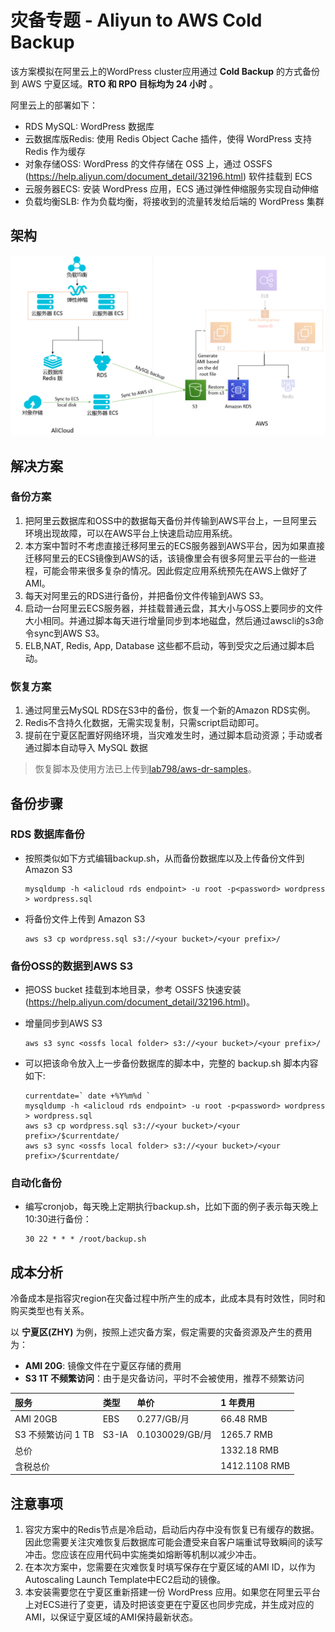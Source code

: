 # 灾备专题 - Aliyun to AWS Cold Backup

该方案模拟在阿里云上的WordPress cluster应用通过 **Cold Backup** 的方式备份到 AWS 宁夏区域。**RTO 和 RPO 目标均为 24 小时** 。   

阿里云上的部署如下：

* RDS MySQL: WordPress 数据库
* 云数据库版Redis: 使用 Redis Object Cache 插件，使得 WordPress 支持Redis 作为缓存
* 对象存储OSS: WordPress 的文件存储在 OSS 上，通过 OSSFS (https://help.aliyun.com/document_detail/32196.html) 软件挂载到 ECS
* 云服务器ECS: 安装 WordPress 应用，ECS 通过弹性伸缩服务实现自动伸缩
* 负载均衡SLB: 作为负载均衡，将接收到的流量转发给后端的 WordPress 集群   


## 架构

![](img/architecutre.png)

## 解决方案

### 备份方案

1. 把阿里云数据库和OSS中的数据每天备份并传输到AWS平台上，一旦阿里云环境出现故障，可以在AWS平台上快速启动应用系统。
1. 本方案中暂时不考虑直接迁移阿里云的ECS服务器到AWS平台，因为如果直接迁移阿里云的ECS镜像到AWS的话，该镜像里会有很多阿里云平台的一些进程，可能会带来很多复杂的情况。因此假定应用系统预先在AWS上做好了AMI。
1. 每天对阿里云的RDS进行备份，并把备份文件传输到AWS S3。
1. 启动一台阿里云ECS服务器，并挂载普通云盘，其大小与OSS上要同步的文件大小相同。并通过脚本每天进行增量同步到本地磁盘，然后通过awscli的s3命令sync到AWS S3。
1. ELB,NAT, Redis, App, Database 这些都不启动，等到受灾之后通过脚本启动。

### 恢复方案

1. 通过阿里云MySQL RDS在S3中的备份，恢复一个新的Amazon RDS实例。
1. Redis不含持久化数据，无需实现复制，只需script启动即可。
1. 提前在宁夏区配置好网络环境，当灾难发生时，通过脚本启动资源；手动或者通过脚本自动导入 MySQL 数据

> 恢复脚本及使用方法已上传到[lab798/aws-dr-samples](https://github.com/lab798/aws-dr-samples)。


## 备份步骤

### RDS 数据库备份

* 按照类似如下方式编辑backup.sh，从而备份数据库以及上传备份文件到 Amazon S3
   ```
   mysqldump -h <alicloud rds endpoint> -u root -p<password> wordpress > wordpress.sql
   ```

* 将备份文件上传到 Amazon S3
   ```
   aws s3 cp wordpress.sql s3://<your bucket>/<your prefix>/
   ```
### 备份OSS的数据到AWS S3

* 把OSS bucket 挂载到本地目录，参考 OSSFS 快速安装 (https://help.aliyun.com/document_detail/32196.html)。
* 增量同步到AWS S3  
   ```
   aws s3 sync <ossfs local folder> s3://<your bucket>/<your prefix>/
   ```

* 可以把该命令放入上一步备份数据库的脚本中，完整的 backup.sh 脚本内容如下:
   ```
   currentdate=` date +%Y%m%d `
   mysqldump -h <alicloud rds endpoint> -u root -p<password> wordpress > wordpress.sql
   aws s3 cp wordpress.sql s3://<your bucket>/<your prefix>/$currentdate/
   aws s3 sync <ossfs local folder> s3://<your bucket>/<your prefix>/$currentdate/
   ```

### 自动化备份

* 编写cronjob，每天晚上定期执行backup.sh，比如下面的例子表示每天晚上10:30进行备份：
   ```buildoutcfg
   30 22 * * * /root/backup.sh
   ```

## 成本分析

冷备成本是指容灾region在灾备过程中所产生的成本，此成本具有时效性，同时和购买类型也有关系。

以 **宁夏区(ZHY)** 为例，按照上述灾备方案，假定需要的灾备资源及产生的费用为：

* **AMI 20G**: 镜像文件在宁夏区存储的费用   
* **S3 1T 不频繁访问**：由于是灾备访问，平时不会被使用，推荐不频繁访问

| 服务                | 类型	       | 单价             | 1 年费用           |
| :-----              | :-----      | :-----          | :-----             |
| AMI 20GB            |   EBS 	   | 0.277/GB/月     |	66.48 RMB            |
| S3 不频繁访问 1 TB   |	  S3-IA    | 0.1030029/GB/月 |	1265.7 RMB           |
| 总价                |             |                 | 	1332.18 RMB      |
| 含税总价             |             |                 | 	1412.1108  RMB      |

## 注意事项

1. 容灾方案中的Redis节点是冷启动，启动后内存中没有恢复已有缓存的数据。因此您需要关注灾难恢复后数据库可能会遭受来自客户端重试导致瞬间的读写冲击。您应该在应用代码中实施类如熔断等机制以减少冲击。
1. 在本次方案中，您需要在灾难恢复时填写保存在宁夏区域的AMI ID，以作为Autoscaling Launch Template中EC2启动的镜像。
1. 本安装需要您在宁夏区重新搭建一份 WordPress 应用。如果您在阿里云平台上对ECS进行了变更，请及时把该变更在宁夏区也同步完成，并生成对应的AMI，以保证宁夏区域的AMI保持最新状态。

